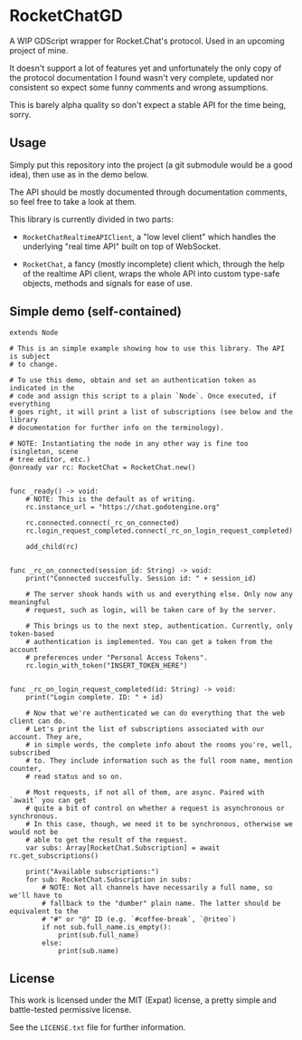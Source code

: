 # RocketChatGD

A WIP GDScript wrapper for Rocket.Chat's protocol. Used in an upcoming project
of mine.

It doesn't support a lot of features yet and unfortunately the only copy of the
protocol documentation I found wasn't very complete, updated nor consistent so
expect some funny comments and wrong assumptions.

This is barely alpha quality so don't expect a stable API for the time being,
sorry.


## Usage

Simply put this repository into the project (a git submodule would be a good
idea), then use as in the demo below.

The API should be mostly documented through documentation comments, so feel free
to take a look at them.

This library is currently divided in two parts:

 - `RocketChatRealtimeAPIClient`, a "low level client" which handles the
underlying "real time API" built on top of WebSocket.

 - `RocketChat`, a fancy (mostly incomplete) client which, through the help of
the realtime API client, wraps the whole API into custom type-safe objects,
methods and signals for ease of use.


## Simple demo (self-contained)

```gdscript
extends Node

# This is an simple example showing how to use this library. The API is subject
# to change.

# To use this demo, obtain and set an authentication token as indicated in the
# code and assign this script to a plain `Node`. Once executed, if everything
# goes right, it will print a list of subscriptions (see below and the library
# documentation for further info on the terminology).

# NOTE: Instantiating the node in any other way is fine too (singleton, scene
# tree editor, etc.)
@onready var rc: RocketChat = RocketChat.new()


func _ready() -> void:
	# NOTE: This is the default as of writing.
	rc.instance_url = "https://chat.godotengine.org"

	rc.connected.connect(_rc_on_connected)
	rc.login_request_completed.connect(_rc_on_login_request_completed)

	add_child(rc)


func _rc_on_connected(session_id: String) -> void:
	print("Connected succesfully. Session id: " + session_id)

	# The server shook hands with us and everything else. Only now any meaningful
	# request, such as login, will be taken care of by the server.

	# This brings us to the next step, authentication. Currently, only token-based
	# authentication is implemented. You can get a token from the account
	# preferences under "Personal Access Tokens".
	rc.login_with_token("INSERT_TOKEN_HERE")


func _rc_on_login_request_completed(id: String) -> void:
	print("Login complete. ID: " + id)

	# Now that we're authenticated we can do everything that the web client can do.
	# Let's print the list of subscriptions associated with our account. They are,
	# in simple words, the complete info about the rooms you're, well, subscribed
	# to. They include information such as the full room name, mention counter,
	# read status and so on.

	# Most requests, if not all of them, are async. Paired with `await` you can get
	# quite a bit of control on whether a request is asynchronous or synchronous.
	# In this case, though, we need it to be synchronous, otherwise we would not be
	# able to get the result of the request.
	var subs: Array[RocketChat.Subscription] = await rc.get_subscriptions()

	print("Available subscriptions:")
	for sub: RocketChat.Subscription in subs:
		# NOTE: Not all channels have necessarily a full name, so we'll have to
		# fallback to the "dumber" plain name. The latter should be equivalent to the
		# "#" or "@" ID (e.g. `#coffee-break`, `@riteo`)
		if not sub.full_name.is_empty():
			print(sub.full_name)
		else:
			print(sub.name)
```


## License

This work is licensed under the MIT (Expat) license, a pretty simple and
battle-tested permissive license.

See the `LICENSE.txt` file for further information.
